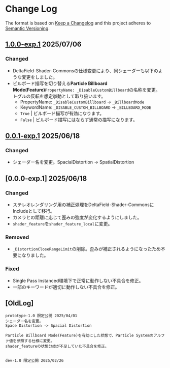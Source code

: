 # Change Log

The format is based on [Keep a Changelog](http://keepachangelog.com/)
and this project adheres to [Semantic Versioning](http://semver.org/).

## [1.0.0-exp.1] 2025/07/06
### Changed
- DeltaField-Shader-Commonsの仕様変更により、同シェーダーも以下のような変更をしました。
- ビルボード描写を切り替える**Particle Billboard Mode(Feature)**`PropertyName: _DisableCustomBillboard`の名称を変更。<br>トグルの反転を想定挙動として取り扱います。
    - PropertyName: `_DisableCustomBillboard` → `_BillboardMode`
    - KeywordName: `_DISABLE_CUSTOM_BILLBOARD` → `_BILLBOARD_MODE`
    - `True` | ビルボード描写が有効になります。
    - `False` | ビルボード描写にはならず通常の描写になります。

## [0.0.1-exp.1] 2025/06/18
### Changed
- シェーダー名を変更。SpacialDistortion -> SpatialDistortion

## [0.0.0-exp.1] 2025/06/18
### Changed
- ステレオレンダリング用の補正処理をDeltaField-Shader-CommonsにIncludeとして移行。
- カメラとの距離に応じて歪みの強度が変化するようにしました。
- `shader_feature`を`shader_feature_local`に変更。

### Removed
- `_DistortionCloseRangeLimit`の削除。歪みが補正されるようになったため不要になりました。

### Fixed
- Single Pass Instanced環境下で正常に動作しない不具合を修正。
- 一部のキーワードが適切に動作しない不具合を修正。



## [OldLog]
```
prototype-1.0 限定公開 2025/04/01
シェーダー名を変更。
Space Distortion -> Spacial Distortion

Particle Billboard Mode(Feature)を有効にした状態で、Particle Systemのアルファ値を参照する仕様に変更。
shader_featureの状態分岐が不足していた不具合を修正。


dev-1.0 限定公開 2025/02/26
```

[1.0.0-exp.1]: https://github.com/r-delta-c/SpatialDistortion/compare/0.0.1-exp.1...1.0.0-exp.1
[0.0.1-exp.1]: https://github.com/r-delta-c/SpatialDistortion/compare/0.0.0-exp.1...0.0.1-exp.1

<!--
## [Unreleased]

[Unreleased]: https://github.com/r-delta-c/SpatialDistortion/compare/0.0.0-exp.1...1.0.0

-->